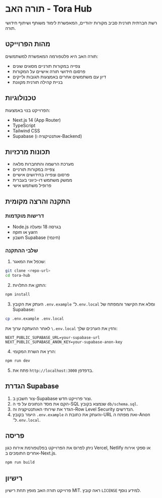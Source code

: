 # תורה האב - Tora Hub

רשת חברתית תורנית סביב מקורות יהודיים, המאפשרת לימוד משותף ושיתוף חידושי תורה.

## מהות הפרוייקט

תורה האב היא פלטפורמה המאפשרת למשתמשים:
- צפייה במקורות תורניים מסוגים שונים
- פרסום חידושי תורה אישיים על המקורות
- דיון עם משתמשים אחרים באמצעות תגובות ולייקים
- בניית קהילה תורנית מקוונת

## טכנולוגיות

הפרוייקט בנוי באמצעות:
- Next.js 14 (App Router)
- TypeScript
- Tailwind CSS
- Supabase (אותנטיקציה ו-Backend)

## תכונות מרכזיות

- מערכת הרשמה והתחברות מלאה
- צפייה במקורות תורניים
- פרסום וצפייה בחידושים אישיים
- ממשק משתמש דו-כיווני בעברית
- פרופיל משתמש אישי

## התקנה והרצה מקומית

### דרישות מוקדמות

- Node.js בגרסה 18 ומעלה
- npm או yarn
- חשבון Supabase (חינמי)

### שלבי ההתקנה

1. שכפל את המאגר:
```bash
git clone <repo-url>
cd tora-hub
```

2. התקן את התלויות:
```bash
npm install
```

3. העתק את הקובץ `.env.example` ל־`.env.local` ומלא את הקישור והמפתח של Supabase:
```bash
cp .env.example .env.local
```
לאחר ההעתקה ערוך את `\.env.local` והזין את הערכים שלך:
```
NEXT_PUBLIC_SUPABASE_URL=your-supabase-url
NEXT_PUBLIC_SUPABASE_ANON_KEY=your-supabase-anon-key
```

4. הרץ את השרת המקומי:
```bash
npm run dev
```

5. פתח את `http://localhost:3000` בדפדפן.

## הגדרת Supabase

1. צור חשבון ב-Supabase וצור פרוייקט חדש.
2. הקם את מסד הנתונים על פי ה-SQL שנמצא בקובץ `db/schema.sql`.
3. הגדר את שירותי האותנטיקציה וה-Row Level Security הנדרשים.
4. היעזר בקובץ `.env.example` והעתק את כתובת ה-URL ואת מפתח ה-Anon ל־`.env.local`.

## פריסה

ניתן לפרוס את הפרוייקט בפלטפורמת אירוח כגון Vercel, Netlify או ספקי אירוח אחרים התומכים ב-Next.js.

```bash
npm run build
```

## רישיון

פרוייקט תורה האב מופץ תחת רישיון MIT. ראה קובץ `LICENSE` למידע נוסף.
